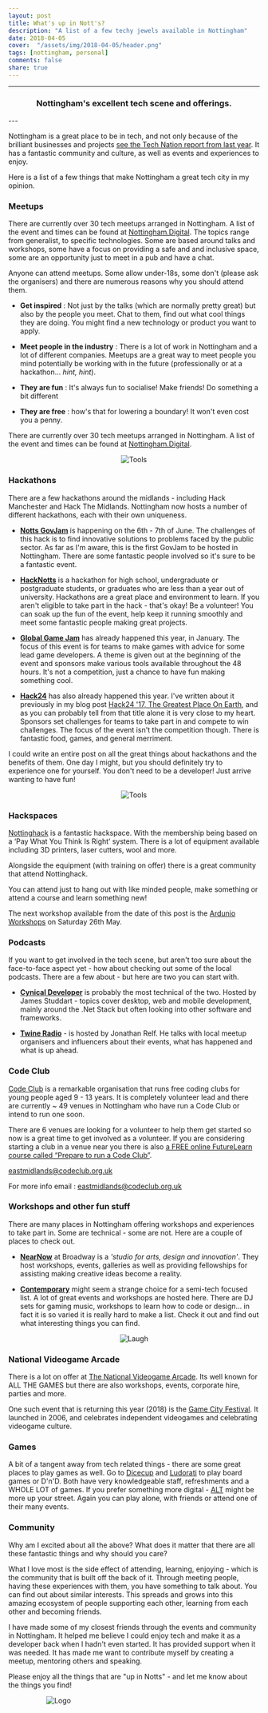 ```yaml
---
layout: post
title: What's up in Nott's?
description: "A list of a few techy jewels available in Nottingham"
date: 2018-04-05
cover:  "/assets/img/2018-04-05/header.png"
tags: [nottingham, personal]
comments: false
share: true
---
```



----
<center>
<h3> Nottingham's excellent tech scene and offerings. </h3>
</center>
--- 
<br/>


Nottingham is a great place to be in tech, and not only because of the brilliant businesses and projects <a href="https://technation.techcityuk.com/cluster/nottingham/" target="_blank">see the Tech Nation report from last year</a>. It has a fantastic community and culture, as well as events and experiences to enjoy.

Here is a list of a few things that make Nottingham a great tech city in my opinion.

### Meetups

There are currently over 30 tech meetups arranged in Nottingham. A list of the event and times can be found at <a href="https://nottingham.digital/" target="_blank">Nottingham.Digital</a>. The topics range from generalist, to specific technologies. Some are based around talks and workshops, some have a focus on providing a safe and and inclusive space, some are an opportunity just to meet in a pub and have a chat.

Anyone can attend meetups. Some allow under-18s, some don't (please ask the organisers) and there are numerous reasons why you should attend them.

- **Get inspired** : Not just by the talks (which are normally pretty great) but also by the people you meet. Chat to them, find out what cool things they are doing. You might find a new technology or product you want to apply.

- **Meet people in the industry** : There is a lot of work in Nottingham and a lot of different companies. Meetups are a great way to meet people you mind potentially be working with in the future (professionally or at a hackathon... _hint, hint_).

- **They are fun** : It's always fun to socialise! Make friends! Do something a bit different

- **They are free** : how's that for lowering a boundary! It won't even cost you a penny.

There are currently over 30 tech meetups arranged in Nottingham. A list of the event and times can be found at <a href="https://nottingham.digital/" target="_blank">Nottingham.Digital</a>.

<div style="text-align:center; width:80%; margin-left: 10%;" markdown="1">
<img src="{{site.baseurl}}/assets/img/2018-04-05/meetup.jpg" alt="Tools">
</div>

### Hackathons
 
There are a few hackathons around the midlands - including Hack Manchester and Hack The Midlands. Nottingham now hosts a number of different hackathons, each with their own uniqueness.

- <strong><a href="http://www.govjam.org/content/about" target="_blank">Notts GovJam</a></strong>  is happening on the 6th - 7th of June. The challenges of this hack is to find innovative solutions to problems faced by the public sector. As far as I'm aware, this is the first GovJam to be hosted in Nottingham. There are some fantastic people involved so it's sure to be a fantastic event.

- <strong><a href="http://hacknotts.com/" target="_blank">HackNotts</a></strong> is a hackathon for high school, undergraduate or postgraduate students, or graduates who are less than a year out of university. Hackathons are a great place and environment to learn. If you aren't eligible to take part in the hack - that's okay! Be a volunteer! You can soak up the fun of the event, help keep it running smoothly and meet some fantastic people making great projects.

- <strong><a href="https://globalgamejam.org/" target="_blank">Global Game Jam</a></strong> has already happened this year, in January. The focus of this event is for teams to make games with advice for some lead game developers. A theme is given out at the beginning of the event and sponsors make various tools available throughout the 48 hours. It's not a competition, just a chance to have fun making something cool.

- <strong><a href="https://www.hack24.co.uk/" target="_blank">Hack24</a></strong> has also already happened this year. I've written about it previously in my blog post <a href="2017/03/24/hack242017-post.html" target="_blank">Hack24 '17, The Greatest Place On Earth</a>, and as you can probably tell from that title alone it is very close to my heart. Sponsors set challenges for teams to take part in and compete to win challenges. The focus of the event isn't the competition though. There is fantastic food, games, and general merriment. 

I could write an entire post on all the great things about hackathons and the benefits of them. One day I might, but you should definitely try to experience one for yourself. You don't need to be a developer! Just arrive wanting to have fun!

<div style="text-align:center; width:80%; margin-left: 10%;" markdown="1">
<img src="{{site.baseurl}}/assets/img/2018-04-05/hackathon.jpg" alt="Tools">
</div>

### Hackspaces

<a href="http://nottinghack.org.uk/" target="_blank">Nottinghack</a> is a fantastic hackspace. With the membership being based on a ‘Pay What You Think Is Right’ system​. There is a lot of equipment available including 3D printers, laser cutters, wool and more. 

Alongside the equipment (with training on offer) there is a great community that attend Nottinghack. 

You can attend just to hang out with like minded people, make something or attend a course and learn something new!

The next workshop available from the date of this post is the <a href="http://nottinghack.org.uk/introduction-to-arduino-workshop/" target="_blank">Ardunio Workshops</a> on Saturday 26th May. 

### Podcasts

If you want to get involved in the tech scene, but aren't too sure about the face-to-face aspect yet - how about checking out some of the local podcasts. There are a few about - but here are two you can start with.

- <strong><a href="https://cynicaldeveloper.com/" target="_blank">Cynical Developer</a></strong> is probably the most technical of the two. Hosted by James Studdart - topics cover desktop, web and mobile development, mainly around the .Net Stack but often looking into other software and frameworks.

- <strong><a href="http://twineradio.co.uk/" target="_blank">Twine Radio</a></strong> - is hosted by Jonathan Relf. He talks with local meetup organisers and influencers about their events, what has happened and what is up ahead.


### Code Club

<a href="https://www.codeclub.org.uk/" target="_blank">Code Club</a> is a remarkable organisation that runs free coding clubs for young people aged 9 - 13 years. It is completely volunteer lead and there are currently ~ 49 venues in Nottingham who have run a Code Club or intend to run one soon.

There are 6 venues are looking for a volunteer to help them get started so now is a great time to get involved as a volunteer. If you are considering starting a club in a venue near you there is also <a href="https://www.futurelearn.com/courses/code-club" target="_blank">a FREE online FutureLearn course called “Prepare to run a Code Club”</a>.

<a href="mailto:eastmidlands@codeclub.org.uk" target="_blank">eastmidlands@codeclub.org.uk</a>

For more info email : <a href="mailto:eastmidlands@codeclub.org.uk" target="_blank">eastmidlands@codeclub.org.uk</a>


### Workshops and other fun stuff

There are many places in Nottingham offering workshops and experiences to take part in. Some are technical - some are not. Here are a couple of places to check out.

- <strong><a href="https://nearnow.org.uk/" target="_blank">NearNow</a></strong> at Broadway is a _'studio for arts, design and innovation'_. They host workshops, events, galleries as well as providing fellowships for assisting making creative ideas become a reality.


- <strong><a href="http://www.nottinghamcontemporary.org/" target="_blank">Contemporary</a></strong> might seem a strange choice for a semi-tech focused list. A lot of great events and workshops are hosted here. There are DJ sets for gaming music, workshops to learn how to code or design... in fact it is so varied it is really hard to make a list. Check it out and find out what interesting things you can find.

<div style="text-align:center; width:80%; margin-left: 10%;" markdown="1">
<img src="{{site.baseurl}}/assets/img/2018-04-05/laugh.jpg" alt="Laugh">
</div>


### National Videogame Arcade

There is a lot on offer at <a href="https://www.thenva.com/" target="_blank">The National Videogame Arcade</a>. Its well known for ALL THE GAMES but there are also workshops, events, corporate hire, parties and more. 


One such event that is returning this year (2018) is the <a href="https://www.thenva.com/gamecity-festival/" target="_blank">Game City Festival</a>. It launched in 2006, and celebrates independent videogames and celebrating videogame culture.

### Games

A bit of a tangent away from tech related things - there are some great places to play games as well. Go to <a href="https://en-gb.facebook.com/thedicecup" target="_blank">Dicecup</a> and <a href="www.ludoraticafe.com/" target="_blank">Ludorati</a> to play board games or D'n'D. Both have very knowledgeable staff, refreshments and a WHOLE LOT of games. If you prefer something more digital - <a href="https://en-gb.facebook.com/altgaminglounge/" target="_blank">ALT</a> might be more up your street. Again you can play alone, with friends or attend one of their many events.

### Community

Why am I excited about all the above? What does it matter that there are all these fantastic things and why should you care?

What I love most is the side effect of attending, learning, enjoying - which is the community that is built off the back of it. Through meeting people, having these experiences with them, you have something to talk about. You can find out about similar interests. This spreads and grows into this amazing ecosystem of people supporting each other, learning from each other and becoming friends.

I have made some of my closest friends through the events and community in Nottingham. It helped me believe I could enjoy tech and make it as a developer back when I hadn't even started. It has provided support when it was needed. It has made me want to contribute myself by creating a meetup, mentoring others and speaking. 

Please enjoy all the things that are "up in Notts" - and let me know about the things you find!


<div style="text-align:center; width:20%; margin-left: 10%;" markdown="1">
<img src="{{site.baseurl}}/assets/img/logo.png" alt="Logo">
</div>